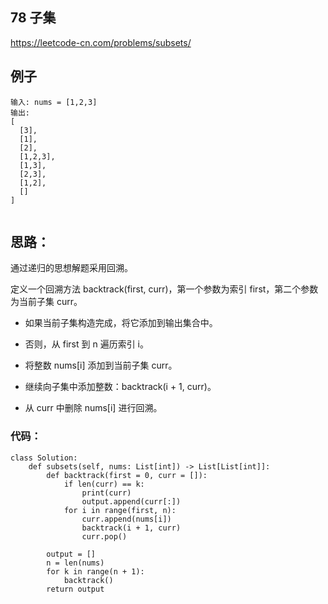 ##  78 子集

https://leetcode-cn.com/problems/subsets/


## 例子
```
输入: nums = [1,2,3]
输出:
[
  [3],
  [1],
  [2],
  [1,2,3],
  [1,3],
  [2,3],
  [1,2],
  []
]
 
```

## 思路：

通过递归的思想解题采用回溯。

定义一个回溯方法 backtrack(first, curr)，第一个参数为索引 first，第二个参数为当前子集 curr。
 
 - 如果当前子集构造完成，将它添加到输出集合中。
 
 - 否则，从 first 到 n 遍历索引 i。
 
 - 将整数 nums[i] 添加到当前子集 curr。
 
 - 继续向子集中添加整数：backtrack(i + 1, curr)。
 
 - 从 curr 中删除 nums[i] 进行回溯。
 
 
 
### 代码：

```
class Solution:
    def subsets(self, nums: List[int]) -> List[List[int]]:
        def backtrack(first = 0, curr = []):
            if len(curr) == k:  
                print(curr)
                output.append(curr[:])
            for i in range(first, n):
                curr.append(nums[i])
                backtrack(i + 1, curr)
                curr.pop()
        
        output = []
        n = len(nums)
        for k in range(n + 1):
            backtrack()
        return output


```
